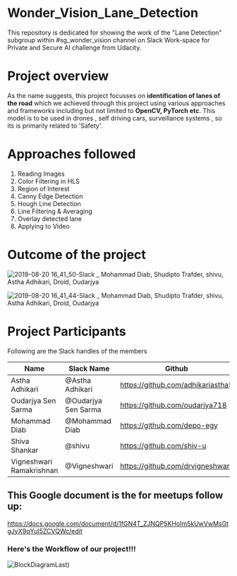 # Wonder_Vision_Lane_Detection
This repository is dedicated for showing the work of the "Lane Detection" subgroup within #sg_wonder_vision channel on Slack Work-space for Private and Secure AI challenge from Udacity.

# Project overview
As the name suggests, this project focusses on <b>identification of lanes of the road</b> which we achieved through this project using various approaches and frameworks including but not limited to <b>OpenCV, PyTorch etc</b>. This model is to be used in drones , self driving cars, surveillance systems  , so its is primarily related to 'Safety'.

# Approaches followed 

1. Reading Images
2. Color Filtering in HLS
3. Region of Interest
4. Canny Edge Detection
5. Hough Line Detection
6. Line Filtering & Averaging
7. Overlay detected lane
8. Applying to Video

# Outcome of the project

![2019-08-20 16_41_50-Slack _ Mohammad Diab, Shudipto Trafder, shivu, Astha Adhikari, Droid, Oudarjya ](https://user-images.githubusercontent.com/50787118/63344940-3cc76f00-c36f-11e9-8858-1f0c54604efc.png)

![2019-08-20 16_41_44-Slack _ Mohammad Diab, Shudipto Trafder, shivu, Astha Adhikari, Droid, Oudarjya ](https://user-images.githubusercontent.com/50787118/63344949-3e913280-c36f-11e9-9b65-c01255802c4a.png)

# Project Participants
 
Following are the Slack handles of the members

| Name| Slack Name| Github
|--- | ---| --- |
|Astha Adhikari|@Astha Adhikari|https://github.com/adhikariastha5
|Oudarjya Sen Sarma|@Oudarjya Sen Sarma|https://github.com/oudarjya718
|Mohammad Diab|@Mohammad Diab|https://github.com/depo-egy
|Shiva Shankar|@shivu|https://github.com/shiv-u
|Vigneshwari Ramakrishnan|@Vigneshwari|https://github.com/drvigneshwari


## This Google document is the for meetups follow up:
https://docs.google.com/document/d/1fGN4T_ZJNQP5KHoIm5kUwVwMsGtgJyX9qYuI5ZCVQWc/edit


### Here's the Workflow of our project!!!

![BlockDiagramLast](https://user-images.githubusercontent.com/19780364/63348471-0858b080-c379-11e9-844e-f9b14b3b852c.png))
